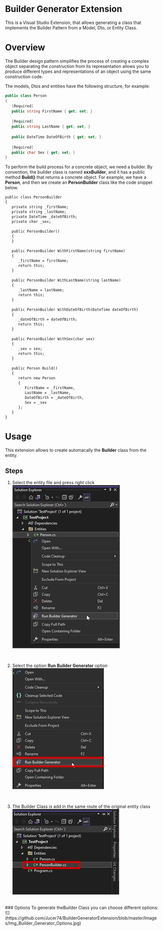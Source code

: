# Builder Generator Extension
This is a Visual Studio Extension, that allows generating a class that implements the Builder Pattern from a Model, Dto, or Entity Class.

# Overview
The Builder design pattern simplifies the process of creating a complex object separating the construction from its representation allows you to produce different types and representations of an object using the same construction code.

The models, Dtos and entities have the following structure, for example:

```csharp
public class Person
{
   [Required]
   public string FirstName { get; set; }

   [Required]
   public string LastName { get; set; }

   public DateTime DateOfBirth { get; set; }

   [Required]
   public char Sex { get; set; }
}
```
To perform the build process for a concrete object, we need a builder. By convention, the builder class is named **xxxBuilder**, and it has a public method **Build()** that returns a concrete object. For example, we have a **Person**, and then we create an **PersonBuilder** class like the code snippet below.

```CSharp
public class PersonBuilder
{
   private string _firstName;
   private string _lastName;
   private DateTime _dateOfBirth;
   private char _sex;

   public PersonBuilder()
   {
   }

   public PersonBuilder WithFirstName(string firstName)
   {
      _firstName = firstName;
      return this;
   }

   public PersonBuilder WithLastName(string lastName)
   {
      _lastName = lastName;
      return this;
   }

   public PersonBuilder WithDateOfBirth(DateTime dateOfBirth)
   {
      _dateOfBirth = dateOfBirth;
      return this;
   }

   public PersonBuilder WithSex(char sex)
   {
      _sex = sex;
      return this;
   }

   public Person Build()
   {
      return new Person
      {
         FirstName = _firstName,
         LastName = _lastName,
         DateOfBirth = _dateOfBirth,
         Sex = _sex
      };
   }
}
```

# Usage
This extension allows to create automacally the **Builder** class from the entity.

## Steps
1. Select the entity file and press right click<br>
![](https://github.com/Jucer74/BuilderGeneratorExtension/blob/master/Images/Img_Contextual_Menu.jpg)
<br>

2. Select the option **Run Builder Generator** option<br>
![](https://github.com/Jucer74/BuilderGeneratorExtension/blob/master/Images/Img_Run_Builder_Generator_Selection.jpg)
<br>

3. The Builder Class is add in the same route of the original entity class<br>
![](https://github.com/Jucer74/BuilderGeneratorExtension/blob/master/Images/Img_Builder_Class.jpg)
<br>
### Options
To generate theBuilder Class you can choose different options:<br>
![](https://github.com/Jucer74/BuilderGeneratorExtension/blob/master/Images/Img_Builder_Generator_Options.jpg)
<br>

